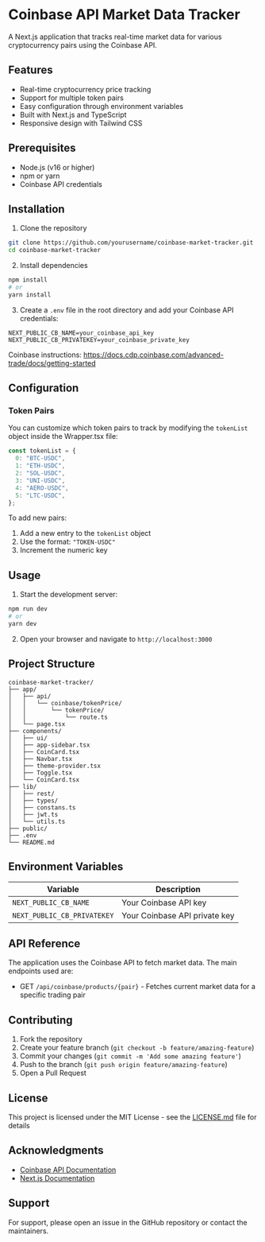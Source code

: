 # Coinbase API Market Data Tracker

A Next.js application that tracks real-time market data for various cryptocurrency pairs using the Coinbase API.

## Features

- Real-time cryptocurrency price tracking
- Support for multiple token pairs
- Easy configuration through environment variables
- Built with Next.js and TypeScript
- Responsive design with Tailwind CSS

## Prerequisites

- Node.js (v16 or higher)
- npm or yarn
- Coinbase API credentials

## Installation

1. Clone the repository
```bash
git clone https://github.com/yourusername/coinbase-market-tracker.git
cd coinbase-market-tracker
```

2. Install dependencies
```bash
npm install
# or
yarn install
```

3. Create a `.env` file in the root directory and add your Coinbase API credentials:
```env
NEXT_PUBLIC_CB_NAME=your_coinbase_api_key
NEXT_PUBLIC_CB_PRIVATEKEY=your_coinbase_private_key
```

Coinbase instructions: https://docs.cdp.coinbase.com/advanced-trade/docs/getting-started

## Configuration

### Token Pairs
You can customize which token pairs to track by modifying the `tokenList` object inside the Wrapper.tsx file:

```typescript
const tokenList = {
  0: "BTC-USDC",
  1: "ETH-USDC",
  2: "SOL-USDC",
  3: "UNI-USDC",
  4: "AERO-USDC",
  5: "LTC-USDC",
};
```

To add new pairs:
1. Add a new entry to the `tokenList` object
2. Use the format: `"TOKEN-USDC"`
3. Increment the numeric key

## Usage

1. Start the development server:
```bash
npm run dev
# or
yarn dev
```

2. Open your browser and navigate to `http://localhost:3000`

## Project Structure

```
coinbase-market-tracker/
├── app/
│   ├── api/
│   │   └── coinbase/tokenPrice/
│   │       └── tokenPrice/
│   │           └── route.ts
│   └── page.tsx
├── components/
│   ├── ui/
│   ├── app-sidebar.tsx
│   ├── CoinCard.tsx
│   ├── Navbar.tsx
│   ├── theme-provider.tsx
│   ├── Toggle.tsx
│   └── CoinCard.tsx
├── lib/
│   ├── rest/
│   ├── types/
│   ├── constans.ts
│   ├── jwt.ts
│   └── utils.ts
├── public/
├── .env
└── README.md
```

## Environment Variables

| Variable | Description |
|----------|-------------|
| `NEXT_PUBLIC_CB_NAME` | Your Coinbase API key |
| `NEXT_PUBLIC_CB_PRIVATEKEY` | Your Coinbase API private key |

## API Reference

The application uses the Coinbase API to fetch market data. The main endpoints used are:

- GET `/api/coinbase/products/{pair}` - Fetches current market data for a specific trading pair

## Contributing

1. Fork the repository
2. Create your feature branch (`git checkout -b feature/amazing-feature`)
3. Commit your changes (`git commit -m 'Add some amazing feature'`)
4. Push to the branch (`git push origin feature/amazing-feature`)
5. Open a Pull Request

## License

This project is licensed under the MIT License - see the [LICENSE.md](LICENSE.md) file for details

## Acknowledgments

- [Coinbase API Documentation](https://docs.cloud.coinbase.com/exchange/docs)
- [Next.js Documentation](https://nextjs.org/docs)

## Support

For support, please open an issue in the GitHub repository or contact the maintainers.
